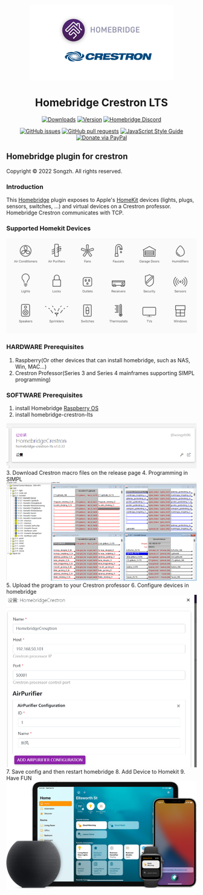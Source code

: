 <p align="center">
  <img src="img/homebridge-crestron.png" height="200px">  
</p>


<span align="center">

# Homebridge Crestron LTS
[![Downloads](https://img.shields.io/npm/dt/homebridge-crestron-lts)](https://www.npmjs.com/package/homebridge-crestron-lts)
[![Version](https://img.shields.io/npm/v/homebridge-crestron-lts)](https://www.npmjs.com/package/homebridge-crestron-lts)
[![Homebridge Discord](https://img.shields.io/discord/432663330281226270?color=728ED5&logo=discord&label=discord)](https://discord.gg/hZubhrz)

[![GitHub issues](https://img.shields.io/github/issues/songzh96/homebridge-crestron-lts)](https://github.com/songzh96/homebridge-crestron-lts/issues)
[![GitHub pull requests](https://img.shields.io/github/issues-pr/songzh96/homebridge-crestron-lts)](https://github.com/songzh96/homebridge-crestron-lts/pulls)
[![JavaScript Style Guide](https://img.shields.io/badge/code_style-standard-brightgreen)](https://standardjs.com)
[![Donate via PayPal](https://img.shields.io/badge/Donate-PayPal-blue.svg?style=flat-square)](https://paypal.me/songzh96?locale.x=zh_XC)

</span>

## Homebridge plugin for crestron
Copyright © 2022 Songzh. All rights reserved.

### Introduction
This [Homebridge](https://github.com/homebridge/homebridge) plugin exposes to Apple's [HomeKit](http://www.apple.com/ios/home/) devices (lights, plugs, sensors, switches, ...) and virtual devices on a Crestron professor.
Homebridge Crestron communicates with TCP.

### Supported Homekit Devices

  <img src="img/Accessories.png">

### HARDWARE Prerequisites
1. Raspberry(Or other devices that can install homebridge, such as NAS, Win, MAC...)
2. Crestron Professor(Series 3 and Series 4 mainframes supporting SIMPL programming)

### SOFTWARE Prerequisites
1. install Homebridge [Raspberry OS](https://github.com/homebridge/homebridge/wiki/Install-Homebridge-on-Raspbian)
2. install homebridge-crestron-lts
  <img src="img/homebridge-crestron-lts.png">  
3. Download Crestron macro files on the release page
4. Programming in SIMPL
  <img src="img/simpl.png">  
5. Upload the program to your Crestron professor
6. Configure devices in homebridge
  <img src="img/homebridge-config.png"> 
7. Save config and then restart homebridge
8. Add Device to Homekit
9. Have FUN
  <img src="img/HomeKit.jpg">
